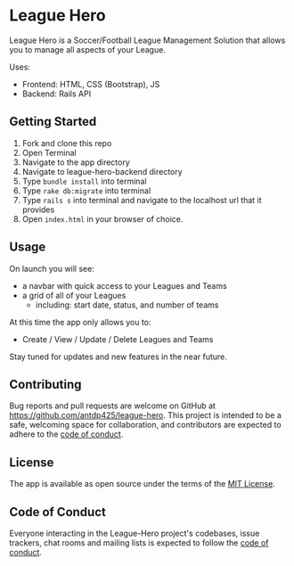# League Hero

League Hero is a Soccer/Football League Management Solution that allows you to manage all aspects of your League.

Uses:
   - Frontend: HTML, CSS (Bootstrap), JS
   - Backend: Rails API

## Getting Started

1. Fork and clone this repo
2. Open Terminal
3. Navigate to the app directory
4. Navigate to league-hero-backend directory
5. Type `bundle install` into terminal
6. Type `rake db:migrate` into terminal
7. Type `rails s` into terminal and navigate to the localhost url that it provides
8. Open `index.html` in your browser of choice.

## Usage

On launch you will see:
   - a navbar with quick access to your Leagues and Teams
   - a grid of all of your Leagues
      - including: start date, status, and number of teams

At this time the app only allows you to:
   - Create / View / Update / Delete Leagues and Teams

Stay tuned for updates and new features in the near future.

## Contributing

Bug reports and pull requests are welcome on GitHub at https://github.com/antdp425/league-hero. This project is intended to be a safe, welcoming space for collaboration, and contributors are expected to adhere to the [code of conduct](https://github.com/antdp425/league-hero/blob/master/CODE_OF_CONDUCT.md).


## License

The app is available as open source under the terms of the [MIT License](https://opensource.org/licenses/MIT).

## Code of Conduct

Everyone interacting in the League-Hero project's codebases, issue trackers, chat rooms and mailing lists is expected to follow the [code of conduct](https://github.com/antdp425/league-hero/blob/master/CODE_OF_CONDUCT.md).